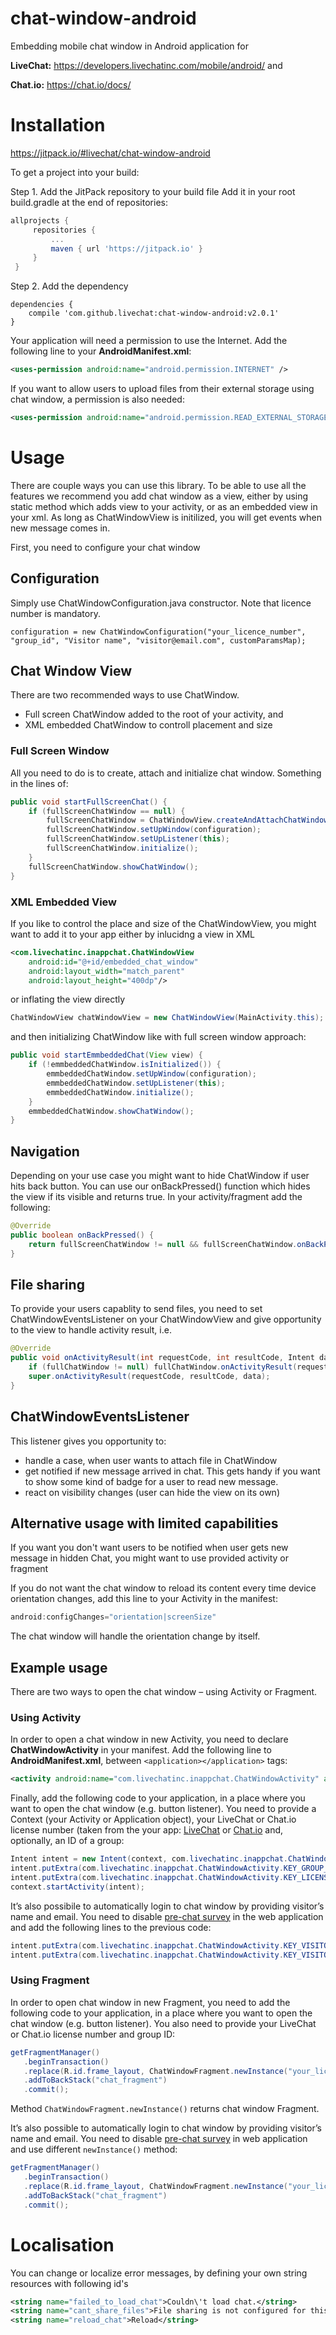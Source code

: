 chat-window-android
===============

Embedding mobile chat window in Android application for

**LiveChat:** https://developers.livechatinc.com/mobile/android/ and

**Chat.io:** https://chat.io/docs/

# Installation

https://jitpack.io/#livechat/chat-window-android

To get a project into your build:

Step 1. Add the JitPack repository to your build file
Add it in your root build.gradle at the end of repositories:
```groovy
allprojects {
     repositories {
         ...
         maven { url 'https://jitpack.io' }
     }
 }
```
Step 2. Add the dependency
```
dependencies {
    compile 'com.github.livechat:chat-window-android:v2.0.1'
}
```

Your application will need a permission to use the Internet. Add the following line to your **AndroidManifest.xml**:

```xml
<uses-permission android:name="android.permission.INTERNET" />
```
<div class="clear"></div>

If you want to allow users to upload files from their external storage using chat window, a permission is also needed:

```xml
<uses-permission android:name="android.permission.READ_EXTERNAL_STORAGE" />
```
<div class="clear"></div>

# Usage

There are couple ways you can use this library. To be able to use all the features we recommend you add chat window as a view, either by using static method which adds view to your activity, or as an embedded view in your xml. As long as ChatWindowView is initilized, you will get events when new message comes in.

First, you need to configure your chat window

## Configuration

Simply use ChatWindowConfiguration.java constructor. Note that licence number is mandatory.

```configuration = new ChatWindowConfiguration("your_licence_number", "group_id", "Visitor name", "visitor@email.com", customParamsMap);```

## Chat Window View

There are two recommended ways to use ChatWindow.
* Full screen ChatWindow added to the root of your activity, and
* XML embedded ChatWindow to controll placement and size

### Full Screen Window

All you need to do is to create, attach and initialize chat window. Something in the lines of:

```java
public void startFullScreenChat() {
    if (fullScreenChatWindow == null) {
        fullScreenChatWindow = ChatWindowView.createAndAttachChatWindowInstance(getActivity());
        fullScreenChatWindow.setUpWindow(configuration);
        fullScreenChatWindow.setUpListener(this);
        fullScreenChatWindow.initialize();
    }
    fullScreenChatWindow.showChatWindow();
}
```

### XML Embedded View

If you like to control the place and size of the ChatWindowView, you might want to add it to your app either by inlucidng a view in XML
```xml
<com.livechatinc.inappchat.ChatWindowView
    android:id="@+id/embedded_chat_window"
    android:layout_width="match_parent"
    android:layout_height="400dp"/>
```
or inflating the view directly
```java
ChatWindowView chatWindowView = new ChatWindowView(MainActivity.this);
```

and then initializing ChatWindow like with full screen window approach:
```java
public void startEmmbeddedChat(View view) {
    if (!emmbeddedChatWindow.isInitialized()) {
        emmbeddedChatWindow.setUpWindow(configuration);
        emmbeddedChatWindow.setUpListener(this);
        emmbeddedChatWindow.initialize();
    }
    emmbeddedChatWindow.showChatWindow();
}
```

## Navigation

Depending on your use case you might want to hide ChatWindow if user hits back button.
You can use our onBackPressed() function which hides the view if its visible and returns true.
In your activity/fragment add the following:
```java
@Override
public boolean onBackPressed() {
    return fullScreenChatWindow != null && fullScreenChatWindow.onBackPressed();
}
```


## File sharing

To provide your users capablity to send files, you need to set ChatWindowEventsListener on your ChatWindowView and give opportunity to the view to handle activity result, i.e.
```java
@Override
public void onActivityResult(int requestCode, int resultCode, Intent data) {
    if (fullChatWindow != null) fullChatWindow.onActivityResult(requestCode, resultCode, data);
    super.onActivityResult(requestCode, resultCode, data);
}
```

## ChatWindowEventsListener

This listener gives you opportunity to:
* handle a case, when user wants to attach file in ChatWindow
* get notified if new message arrived in chat. This gets handy if you want to show some kind of badge for a user to read new message.
* react on visibility changes (user can hide the view on its own)

## Alternative usage with limited capabilities

If you want you don't want users to be notified when user gets new message in hidden Chat, you might want to use provided activity or fragment

If you do not want the chat window to reload its content every time device orientation changes, add this line to your Activity in the manifest:

```java
android:configChanges="orientation|screenSize"
```
<div class="clear"></div>

The chat window will handle the orientation change by itself.

## Example usage

There are two ways to open the chat window – using Activity or Fragment.

### Using Activity

In order to open a chat window in new Activity, you need to declare **ChatWindowActivity** in your manifest. Add the following line to **AndroidManifest.xml**, between `<application></application>` tags:

```xml
<activity android:name="com.livechatinc.inappchat.ChatWindowActivity" android:configChanges="orientation|screenSize" />
```

<div class="clear"></div>

Finally, add the following code to your application, in a place where you want to open the chat window (e.g. button listener). You need to provide a Context (your Activity or Application object), your LiveChat or Chat.io license number (taken from the your app: [LiveChat](https://my.livechatinc.com/settings/code) or [Chat.io](https://app.chat.io/settings/installation) and, optionally, an ID of a group:

```java
Intent intent = new Intent(context, com.livechatinc.inappchat.ChatWindowActivity.class);
intent.putExtra(com.livechatinc.inappchat.ChatWindowActivity.KEY_GROUP_ID, "your_group_id");
intent.putExtra(com.livechatinc.inappchat.ChatWindowActivity.KEY_LICENSE_NUMBER, "your_license_number");
context.startActivity(intent);
```

<div class="clear"></div>

It’s also possibile to automatically login to chat window by providing visitor’s name and email. You need to disable [pre-chat survey](https://my.livechatinc.com/settings/pre-chat-survey) in the web application and add the following lines to the previous code:

```java
intent.putExtra(com.livechatinc.inappchat.ChatWindowActivity.KEY_VISITOR_NAME, "your_name");
intent.putExtra(com.livechatinc.inappchat.ChatWindowActivity.KEY_VISITOR_EMAIL, "your_email");
```

### Using Fragment

In order to open chat window in new Fragment, you need to add the following code to your application, in a place where you want to open the chat window (e.g. button listener). You also need to provide your LiveChat or Chat.io license number and group ID:

```java
getFragmentManager()
   .beginTransaction()
   .replace(R.id.frame_layout, ChatWindowFragment.newInstance("your_license_number", "your_group_id"), "chat_fragment")
   .addToBackStack("chat_fragment")
   .commit();
```

<div class="clear"></div>

Method `ChatWindowFragment.newInstance()` returns chat window Fragment.

<div class="clear"></div>

It’s also possible to automatically login to chat window by providing visitor’s name and email. You need to disable [pre-chat survey](https://my.livechatinc.com/settings/pre-chat-survey) in web application and use different `newInstance()` method:

```java
getFragmentManager()
   .beginTransaction()
   .replace(R.id.frame_layout, ChatWindowFragment.newInstance("your_license_number", "your_group_id", “visitor _name”, “visitor _email”), "chat_fragment")
   .addToBackStack("chat_fragment")
   .commit();
```

# Localisation

You can change or localize error messages, by defining your own string resources with following id's
```xml
<string name="failed_to_load_chat">Couldn\'t load chat.</string>
<string name="cant_share_files">File sharing is not configured for this app</string>
<string name="reload_chat">Reload</string>
```
